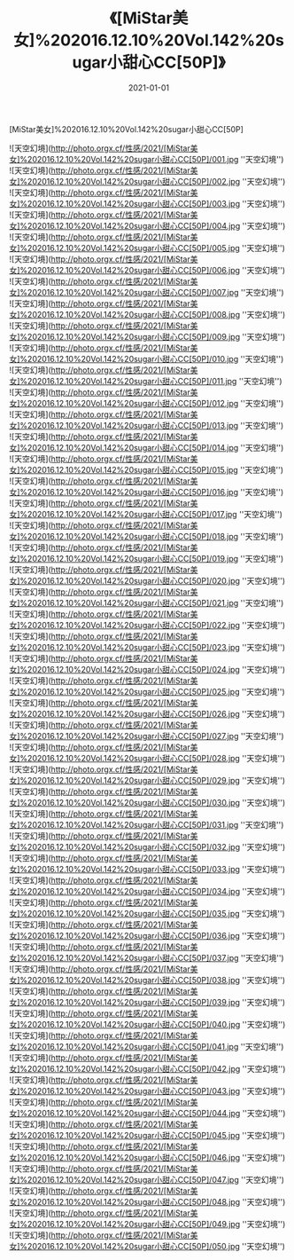 ﻿---
layout: post
title: 《[MiStar美女]%202016.12.10%20Vol.142%20sugar小甜心CC[50P]》
date: 2021-01-01
img: http://photo.orgx.cf/性感/2021/[MiStar美女]%202016.12.10%20Vol.142%20sugar小甜心CC[50P]/000.jpg
tags: [美女,性感,泳衣]
---

[MiStar美女]%202016.12.10%20Vol.142%20sugar小甜心CC[50P]



![天空幻境](http://photo.orgx.cf/性感/2021/[MiStar美女]%202016.12.10%20Vol.142%20sugar小甜心CC[50P]/001.jpg ''天空幻境'')<br>
![天空幻境](http://photo.orgx.cf/性感/2021/[MiStar美女]%202016.12.10%20Vol.142%20sugar小甜心CC[50P]/002.jpg ''天空幻境'')<br>
![天空幻境](http://photo.orgx.cf/性感/2021/[MiStar美女]%202016.12.10%20Vol.142%20sugar小甜心CC[50P]/003.jpg ''天空幻境'')<br>
![天空幻境](http://photo.orgx.cf/性感/2021/[MiStar美女]%202016.12.10%20Vol.142%20sugar小甜心CC[50P]/004.jpg ''天空幻境'')<br>
![天空幻境](http://photo.orgx.cf/性感/2021/[MiStar美女]%202016.12.10%20Vol.142%20sugar小甜心CC[50P]/005.jpg ''天空幻境'')<br>
![天空幻境](http://photo.orgx.cf/性感/2021/[MiStar美女]%202016.12.10%20Vol.142%20sugar小甜心CC[50P]/006.jpg ''天空幻境'')<br>
![天空幻境](http://photo.orgx.cf/性感/2021/[MiStar美女]%202016.12.10%20Vol.142%20sugar小甜心CC[50P]/007.jpg ''天空幻境'')<br>
![天空幻境](http://photo.orgx.cf/性感/2021/[MiStar美女]%202016.12.10%20Vol.142%20sugar小甜心CC[50P]/008.jpg ''天空幻境'')<br>
![天空幻境](http://photo.orgx.cf/性感/2021/[MiStar美女]%202016.12.10%20Vol.142%20sugar小甜心CC[50P]/009.jpg ''天空幻境'')<br>
![天空幻境](http://photo.orgx.cf/性感/2021/[MiStar美女]%202016.12.10%20Vol.142%20sugar小甜心CC[50P]/010.jpg ''天空幻境'')<br>
![天空幻境](http://photo.orgx.cf/性感/2021/[MiStar美女]%202016.12.10%20Vol.142%20sugar小甜心CC[50P]/011.jpg ''天空幻境'')<br>
![天空幻境](http://photo.orgx.cf/性感/2021/[MiStar美女]%202016.12.10%20Vol.142%20sugar小甜心CC[50P]/012.jpg ''天空幻境'')<br>
![天空幻境](http://photo.orgx.cf/性感/2021/[MiStar美女]%202016.12.10%20Vol.142%20sugar小甜心CC[50P]/013.jpg ''天空幻境'')<br>
![天空幻境](http://photo.orgx.cf/性感/2021/[MiStar美女]%202016.12.10%20Vol.142%20sugar小甜心CC[50P]/014.jpg ''天空幻境'')<br>
![天空幻境](http://photo.orgx.cf/性感/2021/[MiStar美女]%202016.12.10%20Vol.142%20sugar小甜心CC[50P]/015.jpg ''天空幻境'')<br>
![天空幻境](http://photo.orgx.cf/性感/2021/[MiStar美女]%202016.12.10%20Vol.142%20sugar小甜心CC[50P]/016.jpg ''天空幻境'')<br>
![天空幻境](http://photo.orgx.cf/性感/2021/[MiStar美女]%202016.12.10%20Vol.142%20sugar小甜心CC[50P]/017.jpg ''天空幻境'')<br>
![天空幻境](http://photo.orgx.cf/性感/2021/[MiStar美女]%202016.12.10%20Vol.142%20sugar小甜心CC[50P]/018.jpg ''天空幻境'')<br>
![天空幻境](http://photo.orgx.cf/性感/2021/[MiStar美女]%202016.12.10%20Vol.142%20sugar小甜心CC[50P]/019.jpg ''天空幻境'')<br>
![天空幻境](http://photo.orgx.cf/性感/2021/[MiStar美女]%202016.12.10%20Vol.142%20sugar小甜心CC[50P]/020.jpg ''天空幻境'')<br>
![天空幻境](http://photo.orgx.cf/性感/2021/[MiStar美女]%202016.12.10%20Vol.142%20sugar小甜心CC[50P]/021.jpg ''天空幻境'')<br>
![天空幻境](http://photo.orgx.cf/性感/2021/[MiStar美女]%202016.12.10%20Vol.142%20sugar小甜心CC[50P]/022.jpg ''天空幻境'')<br>
![天空幻境](http://photo.orgx.cf/性感/2021/[MiStar美女]%202016.12.10%20Vol.142%20sugar小甜心CC[50P]/023.jpg ''天空幻境'')<br>
![天空幻境](http://photo.orgx.cf/性感/2021/[MiStar美女]%202016.12.10%20Vol.142%20sugar小甜心CC[50P]/024.jpg ''天空幻境'')<br>
![天空幻境](http://photo.orgx.cf/性感/2021/[MiStar美女]%202016.12.10%20Vol.142%20sugar小甜心CC[50P]/025.jpg ''天空幻境'')<br>
![天空幻境](http://photo.orgx.cf/性感/2021/[MiStar美女]%202016.12.10%20Vol.142%20sugar小甜心CC[50P]/026.jpg ''天空幻境'')<br>
![天空幻境](http://photo.orgx.cf/性感/2021/[MiStar美女]%202016.12.10%20Vol.142%20sugar小甜心CC[50P]/027.jpg ''天空幻境'')<br>
![天空幻境](http://photo.orgx.cf/性感/2021/[MiStar美女]%202016.12.10%20Vol.142%20sugar小甜心CC[50P]/028.jpg ''天空幻境'')<br>
![天空幻境](http://photo.orgx.cf/性感/2021/[MiStar美女]%202016.12.10%20Vol.142%20sugar小甜心CC[50P]/029.jpg ''天空幻境'')<br>
![天空幻境](http://photo.orgx.cf/性感/2021/[MiStar美女]%202016.12.10%20Vol.142%20sugar小甜心CC[50P]/030.jpg ''天空幻境'')<br>
![天空幻境](http://photo.orgx.cf/性感/2021/[MiStar美女]%202016.12.10%20Vol.142%20sugar小甜心CC[50P]/031.jpg ''天空幻境'')<br>
![天空幻境](http://photo.orgx.cf/性感/2021/[MiStar美女]%202016.12.10%20Vol.142%20sugar小甜心CC[50P]/032.jpg ''天空幻境'')<br>
![天空幻境](http://photo.orgx.cf/性感/2021/[MiStar美女]%202016.12.10%20Vol.142%20sugar小甜心CC[50P]/033.jpg ''天空幻境'')<br>
![天空幻境](http://photo.orgx.cf/性感/2021/[MiStar美女]%202016.12.10%20Vol.142%20sugar小甜心CC[50P]/034.jpg ''天空幻境'')<br>
![天空幻境](http://photo.orgx.cf/性感/2021/[MiStar美女]%202016.12.10%20Vol.142%20sugar小甜心CC[50P]/035.jpg ''天空幻境'')<br>
![天空幻境](http://photo.orgx.cf/性感/2021/[MiStar美女]%202016.12.10%20Vol.142%20sugar小甜心CC[50P]/036.jpg ''天空幻境'')<br>
![天空幻境](http://photo.orgx.cf/性感/2021/[MiStar美女]%202016.12.10%20Vol.142%20sugar小甜心CC[50P]/037.jpg ''天空幻境'')<br>
![天空幻境](http://photo.orgx.cf/性感/2021/[MiStar美女]%202016.12.10%20Vol.142%20sugar小甜心CC[50P]/038.jpg ''天空幻境'')<br>
![天空幻境](http://photo.orgx.cf/性感/2021/[MiStar美女]%202016.12.10%20Vol.142%20sugar小甜心CC[50P]/039.jpg ''天空幻境'')<br>
![天空幻境](http://photo.orgx.cf/性感/2021/[MiStar美女]%202016.12.10%20Vol.142%20sugar小甜心CC[50P]/040.jpg ''天空幻境'')<br>
![天空幻境](http://photo.orgx.cf/性感/2021/[MiStar美女]%202016.12.10%20Vol.142%20sugar小甜心CC[50P]/041.jpg ''天空幻境'')<br>
![天空幻境](http://photo.orgx.cf/性感/2021/[MiStar美女]%202016.12.10%20Vol.142%20sugar小甜心CC[50P]/042.jpg ''天空幻境'')<br>
![天空幻境](http://photo.orgx.cf/性感/2021/[MiStar美女]%202016.12.10%20Vol.142%20sugar小甜心CC[50P]/043.jpg ''天空幻境'')<br>
![天空幻境](http://photo.orgx.cf/性感/2021/[MiStar美女]%202016.12.10%20Vol.142%20sugar小甜心CC[50P]/044.jpg ''天空幻境'')<br>
![天空幻境](http://photo.orgx.cf/性感/2021/[MiStar美女]%202016.12.10%20Vol.142%20sugar小甜心CC[50P]/045.jpg ''天空幻境'')<br>
![天空幻境](http://photo.orgx.cf/性感/2021/[MiStar美女]%202016.12.10%20Vol.142%20sugar小甜心CC[50P]/046.jpg ''天空幻境'')<br>
![天空幻境](http://photo.orgx.cf/性感/2021/[MiStar美女]%202016.12.10%20Vol.142%20sugar小甜心CC[50P]/047.jpg ''天空幻境'')<br>
![天空幻境](http://photo.orgx.cf/性感/2021/[MiStar美女]%202016.12.10%20Vol.142%20sugar小甜心CC[50P]/048.jpg ''天空幻境'')<br>
![天空幻境](http://photo.orgx.cf/性感/2021/[MiStar美女]%202016.12.10%20Vol.142%20sugar小甜心CC[50P]/049.jpg ''天空幻境'')<br>
![天空幻境](http://photo.orgx.cf/性感/2021/[MiStar美女]%202016.12.10%20Vol.142%20sugar小甜心CC[50P]/050.jpg ''天空幻境'')<br>
